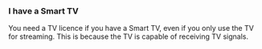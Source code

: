 ###  **I have a Smart TV**

You need a TV licence if you have a Smart TV, even if you only use the TV for
streaming. This is because the TV is capable of receiving TV signals.
